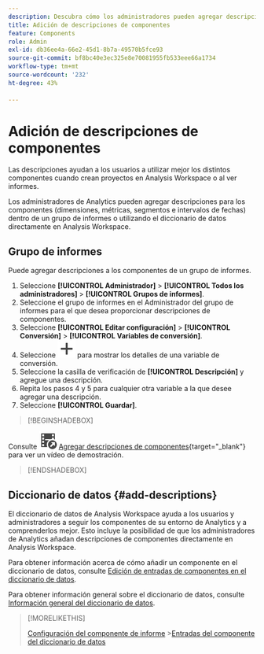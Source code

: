 ```yaml
---
description: Descubra cómo los administradores pueden agregar descripciones a los componentes mediante un grupo de informes o el diccionario de datos.
title: Adición de descripciones de componentes
feature: Components
role: Admin
exl-id: db36ee4a-66e2-45d1-8b7a-49570b5fce93
source-git-commit: bf8bc40e3ec325e8e70081955fb533eee66a1734
workflow-type: tm+mt
source-wordcount: '232'
ht-degree: 43%

---
```


# Adición de descripciones de componentes

Las descripciones ayudan a los usuarios a utilizar mejor los distintos componentes cuando crean proyectos en Analysis Workspace o al ver informes.

Los administradores de Analytics pueden agregar descripciones para los componentes (dimensiones, métricas, segmentos e intervalos de fechas) dentro de un grupo de informes o utilizando el diccionario de datos directamente en Analysis Workspace.

## Grupo de informes

Puede agregar descripciones a los componentes de un grupo de informes.

1. Seleccione **[!UICONTROL Administrador]** > **[!UICONTROL Todos los administradores]** > **[!UICONTROL Grupos de informes]**.
1. Seleccione el grupo de informes en el Administrador del grupo de informes para el que desea proporcionar descripciones de componentes.
1. Seleccione **[!UICONTROL Editar configuración]** > **[!UICONTROL Conversión]** > **[!UICONTROL Variables de conversión]**.
1. Seleccione ![Agregar](/help/assets/icons/Add.svg) para mostrar los detalles de una variable de conversión.
1. Seleccione la casilla de verificación de **[!UICONTROL Descripción]** y agregue una descripción.
1. Repita los pasos 4 y 5 para cualquier otra variable a la que desee agregar una descripción.
1. Seleccione **[!UICONTROL Guardar]**.

>[!BEGINSHADEBOX]

Consulte ![VideoCheckedOut](/help/assets/icons/VideoCheckedOut.svg) [Agregar descripciones de componentes](https://video.tv.adobe.com/v/39721?quality=12&learn=on&captions=spa){target="_blank"} para ver un vídeo de demostración.

>[!ENDSHADEBOX]


## Diccionario de datos {#add-descriptions}

El diccionario de datos de Analysis Workspace ayuda a los usuarios y administradores a seguir los componentes de su entorno de Analytics y a comprenderlos mejor. Esto incluye la posibilidad de que los administradores de Analytics añadan descripciones de componentes directamente en Analysis Workspace.

Para obtener información acerca de cómo añadir un componente en el diccionario de datos, consulte [Edición de entradas de componentes en el diccionario de datos](/help/analyze/analysis-workspace/components/data-dictionary/edit-entries-data-dictionary.md).

Para obtener información general sobre el diccionario de datos, consulte [Información general del diccionario de datos](/help/analyze/analysis-workspace/components/data-dictionary/data-dictionary-overview.md).

>[!MORELIKETHIS]
>
>[Configuración del componente de informe](/help/components/vrs/vrs-components.md)
>&#x200B;>[Entradas del componente del diccionario de datos](/help/analyze/analysis-workspace/components/data-dictionary/edit-entries-data-dictionary.md)
>